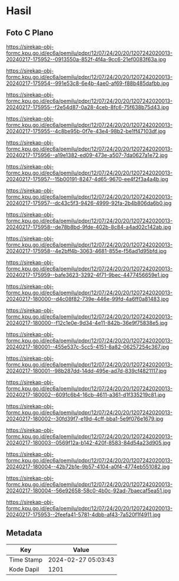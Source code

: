 # Hasil

## Foto C Plano

https://sirekap-obj-formc.kpu.go.id/ec6a/pemilu/pdpr/12/07/24/20/20/1207242020013-20240217-175952--0913550a-852f-4f4a-9cc6-21ef0083f63a.jpg

https://sirekap-obj-formc.kpu.go.id/ec6a/pemilu/pdpr/12/07/24/20/20/1207242020013-20240217-175954--991e53c8-6e4b-4ae0-af69-f88b485dafbb.jpg

https://sirekap-obj-formc.kpu.go.id/ec6a/pemilu/pdpr/12/07/24/20/20/1207242020013-20240217-175955--f2e54d87-0a28-4ceb-8fc6-75f638b75d43.jpg

https://sirekap-obj-formc.kpu.go.id/ec6a/pemilu/pdpr/12/07/24/20/20/1207242020013-20240217-175955--4c8be95b-0f7e-43e4-98b2-be1ff47103df.jpg

https://sirekap-obj-formc.kpu.go.id/ec6a/pemilu/pdpr/12/07/24/20/20/1207242020013-20240217-175956--a19e1382-ed09-473e-a507-7da0627a1e72.jpg

https://sirekap-obj-formc.kpu.go.id/ec6a/pemilu/pdpr/12/07/24/20/20/1207242020013-20240217-175957--15b00191-8247-4d65-9670-ee4f2f3a4a4b.jpg

https://sirekap-obj-formc.kpu.go.id/ec6a/pemilu/pdpr/12/07/24/20/20/1207242020013-20240217-175957--dc43c5f3-9426-4999-92fa-2b4b806da6b0.jpg

https://sirekap-obj-formc.kpu.go.id/ec6a/pemilu/pdpr/12/07/24/20/20/1207242020013-20240217-175958--de78b8bd-9fde-402b-8c84-a4ad02c142ab.jpg

https://sirekap-obj-formc.kpu.go.id/ec6a/pemilu/pdpr/12/07/24/20/20/1207242020013-20240217-175958--4e2bff4b-3063-4681-855e-f56ad1d95bfd.jpg

https://sirekap-obj-formc.kpu.go.id/ec6a/pemilu/pdpr/12/07/24/20/20/1207242020013-20240217-175959--bafe3623-3292-4f71-9bec-4477456659e1.jpg

https://sirekap-obj-formc.kpu.go.id/ec6a/pemilu/pdpr/12/07/24/20/20/1207242020013-20240217-180000--d4c08f82-739e-446e-99fd-4a6ff0a81483.jpg

https://sirekap-obj-formc.kpu.go.id/ec6a/pemilu/pdpr/12/07/24/20/20/1207242020013-20240217-180000--f12c1e0e-9d34-4e11-842b-36e9f75838e5.jpg

https://sirekap-obj-formc.kpu.go.id/ec6a/pemilu/pdpr/12/07/24/20/20/1207242020013-20240217-180001--455e537c-5cc5-4151-8a82-06257254c367.jpg

https://sirekap-obj-formc.kpu.go.id/ec6a/pemilu/pdpr/12/07/24/20/20/1207242020013-20240217-180001--98b287dd-14dd-495e-ad7d-839cf4821117.jpg

https://sirekap-obj-formc.kpu.go.id/ec6a/pemilu/pdpr/12/07/24/20/20/1207242020013-20240217-180002--6091c6b4-16cb-4611-a361-d1f335219c81.jpg

https://sirekap-obj-formc.kpu.go.id/ec6a/pemilu/pdpr/12/07/24/20/20/1207242020013-20240217-180002--30fd39f7-e19d-4cff-bba1-5e9f076e1679.jpg

https://sirekap-obj-formc.kpu.go.id/ec6a/pemilu/pdpr/12/07/24/20/20/1207242020013-20240217-180003--0569f12a-b142-420f-8583-84d54a23d905.jpg

https://sirekap-obj-formc.kpu.go.id/ec6a/pemilu/pdpr/12/07/24/20/20/1207242020013-20240217-180004--42b72b1e-9b57-4104-a0f4-4774eb551082.jpg

https://sirekap-obj-formc.kpu.go.id/ec6a/pemilu/pdpr/12/07/24/20/20/1207242020013-20240217-180004--56e92658-58c0-4b0c-92ad-7baecaf5ea51.jpg

https://sirekap-obj-formc.kpu.go.id/ec6a/pemilu/pdpr/12/07/24/20/20/1207242020013-20240217-175953--2feefa41-5781-4dbb-af43-7a520f1f4911.jpg


## Metadata

| Key        | Value               |
| ---------- | ------------------- |
| Time Stamp | 2024-02-27 05:03:43 |
| Kode Dapil | 1201                |



